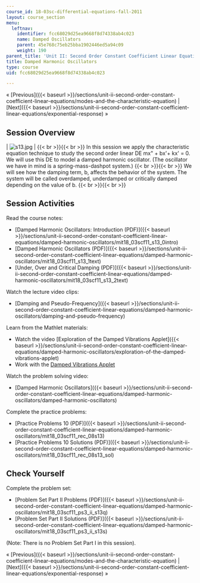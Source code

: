 ```yaml
---
course_id: 18-03sc-differential-equations-fall-2011
layout: course_section
menu:
  leftnav:
    identifier: fcc68029d25ea9668f8d74338ab4c023
    name: Damped Oscillators
    parent: 45e768c75eb25bba1902446ed5a94c09
    weight: 190
parent_title: 'Unit II: Second Order Constant Coefficient Linear Equations'
title: Damped Harmonic Oscillators
type: course
uid: fcc68029d25ea9668f8d74338ab4c023

---
```


« [Previous]({{< baseurl >}}/sections/unit-ii-second-order-constant-coefficient-linear-equations/modes-and-the-characteristic-equation) | [Next]({{< baseurl >}}/sections/unit-ii-second-order-constant-coefficient-linear-equations/exponential-response) »

Session Overview
----------------

| ![s13.jpg](/coursemedia/18-03sc-differential-equations-fall-2011/75972e3982d76c465992e4ab0ad128da_s13.jpg) |  {{< br >}}{{< br >}} In this session we apply the characteristic equation technique to study the second order linear DE mx" + bx'+ kx' = 0. We will use this DE to model a damped harmonic oscillator. (The oscillator we have in mind is a spring-mass-dashpot system.) {{< br >}}{{< br >}} We will see how the damping term, b, affects the behavior of the system. The system will be called overdamped, underdamped or critically damped depending on the value of b. {{< br >}}{{< br >}}  

Session Activities
------------------

Read the course notes:

*   [Damped Harmonic Oscillators: Introduction (PDF)]({{< baseurl >}}/sections/unit-ii-second-order-constant-coefficient-linear-equations/damped-harmonic-oscillators/mit18_03scf11_s13_0intro)
*   [Damped Harmonic Oscillators (PDF)]({{< baseurl >}}/sections/unit-ii-second-order-constant-coefficient-linear-equations/damped-harmonic-oscillators/mit18_03scf11_s13_1text)
*   [Under, Over and Critical Damping (PDF)]({{< baseurl >}}/sections/unit-ii-second-order-constant-coefficient-linear-equations/damped-harmonic-oscillators/mit18_03scf11_s13_2text)

Watch the lecture video clips:

*   [Damping and Pseudo-Frequency]({{< baseurl >}}/sections/unit-ii-second-order-constant-coefficient-linear-equations/damped-harmonic-oscillators/damping-and-pseudo-frequency)

Learn from the Mathlet materials:

*   Watch the video [Exploration of the Damped Vibrations Applet]({{< baseurl >}}/sections/unit-ii-second-order-constant-coefficient-linear-equations/damped-harmonic-oscillators/exploration-of-the-damped-vibrations-applet)
*   Work with the [Damped Vibrations Applet](/ans7870/18/18.03SC/dampedVibrations.html "Open in a new window.")

Watch the problem solving video:

*   [Damped Harmonic Oscillators]({{< baseurl >}}/sections/unit-ii-second-order-constant-coefficient-linear-equations/damped-harmonic-oscillators/damped-harmonic-oscillators)

Complete the practice problems:

*   [Practice Problems 10 (PDF)]({{< baseurl >}}/sections/unit-ii-second-order-constant-coefficient-linear-equations/damped-harmonic-oscillators/mit18_03scf11_rec_08s13)
*   [Practice Problems 10 Solutions (PDF)]({{< baseurl >}}/sections/unit-ii-second-order-constant-coefficient-linear-equations/damped-harmonic-oscillators/mit18_03scf11_rec_08s13_sol)

Check Yourself
--------------

Complete the problem set:

*   [Problem Set Part II Problems (PDF)]({{< baseurl >}}/sections/unit-ii-second-order-constant-coefficient-linear-equations/damped-harmonic-oscillators/mit18_03scf11_ps3_ii_s13q)
*   [Problem Set Part II Solutions (PDF)]({{< baseurl >}}/sections/unit-ii-second-order-constant-coefficient-linear-equations/damped-harmonic-oscillators/mit18_03scf11_ps3_ii_s13s)

(Note: There is no Problem Set Part I in this session).

« [Previous]({{< baseurl >}}/sections/unit-ii-second-order-constant-coefficient-linear-equations/modes-and-the-characteristic-equation) | [Next]({{< baseurl >}}/sections/unit-ii-second-order-constant-coefficient-linear-equations/exponential-response) »
